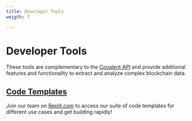 ```yaml
---
title: Developer Tools
weigth: 7

---
```


# Developer Tools
These tools are complementary to the [Covalent API](https://www.covalenthq.com/docs/api/) and provide additional features and functionality to extract and analyze complex blockchain data.


## [Code Templates](https://replit.com/teams/join/ebrcwtxpfocwsffqdtgxxtlrywyyjfux-Covalent)
Join our team on [Replit.com](https://replit.com/team/Covalent) to access our suite of code templates for different use cases and get building rapidly!

